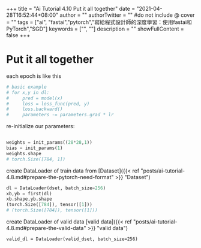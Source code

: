 +++
title = "Ai Tutorial 4.10 Put it all together"
date = "2021-04-28T16:52:44+08:00"
author = ""
authorTwitter = "" #do not include @
cover = ""
tags = ["ai", "fastai","pytorch","寫給程式設計師的深度學習：使用fastai和PyTorch","SGD"]
keywords = ["", ""]
description = ""
showFullContent = false
+++
# Put it all together

 each epoch is like this

```py
# basic example
# for x,y in dl:
#     pred = model(x)
#     loss = loss_func(pred, y)
#     loss.backward()
#     parameters -= parameters.grad * lr
```
re-initialize our parameters:
```py

weights = init_params((28*28,1))
bias = init_params(1)
weights.shape
# torch.Size([784, 1])
```

create DataLoader of train data  from [Dataset]({{< ref "posts/ai-tutorial-4.8.md#prepare-the-pytorch-need-format" >}} "Dataset")
```py
dl = DataLoader(dset, batch_size=256)
xb,yb = first(dl)
xb.shape,yb.shape
(torch.Size([784]), tensor([1]))
# (torch.Size([784]), tensor([1]))
```

create DataLoader of valid data [valid data]({{< ref "posts/ai-tutorial-4.8.md#prepare-the-valid-data" >}} "valid data")
```
valid_dl = DataLoader(valid_dset, batch_size=256)
```